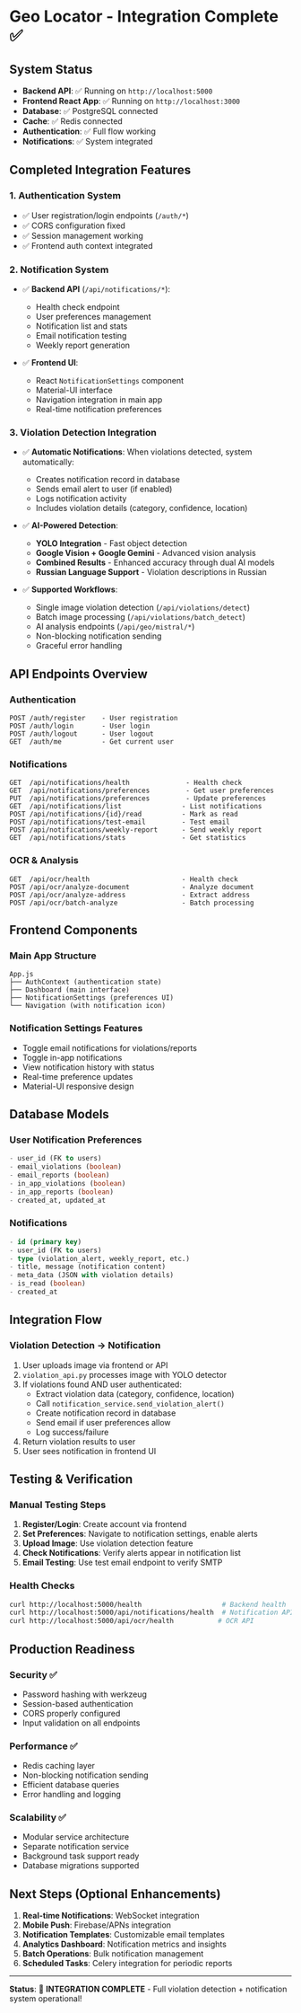 # Geo Locator - Integration Complete ✅

## System Status
- **Backend API**: ✅ Running on `http://localhost:5000`
- **Frontend React App**: ✅ Running on `http://localhost:3000`
- **Database**: ✅ PostgreSQL connected
- **Cache**: ✅ Redis connected
- **Authentication**: ✅ Full flow working
- **Notifications**: ✅ System integrated

## Completed Integration Features

### 1. Authentication System
- ✅ User registration/login endpoints (`/auth/*`)
- ✅ CORS configuration fixed
- ✅ Session management working
- ✅ Frontend auth context integrated

### 2. Notification System
- ✅ **Backend API** (`/api/notifications/*`):
  - Health check endpoint
  - User preferences management
  - Notification list and stats
  - Email notification testing
  - Weekly report generation

- ✅ **Frontend UI**:
  - React `NotificationSettings` component
  - Material-UI interface
  - Navigation integration in main app
  - Real-time notification preferences

### 3. Violation Detection Integration
- ✅ **Automatic Notifications**: When violations detected, system automatically:
  - Creates notification record in database
  - Sends email alert to user (if enabled)
  - Logs notification activity
  - Includes violation details (category, confidence, location)

- ✅ **AI-Powered Detection**: 
  - **YOLO Integration** - Fast object detection
  - **Google Vision + Google Gemini** - Advanced vision analysis
  - **Combined Results** - Enhanced accuracy through dual AI models
  - **Russian Language Support** - Violation descriptions in Russian

- ✅ **Supported Workflows**:
  - Single image violation detection (`/api/violations/detect`)
  - Batch image processing (`/api/violations/batch_detect`)
  - AI analysis endpoints (`/api/geo/mistral/*`)
  - Non-blocking notification sending
  - Graceful error handling

## API Endpoints Overview

### Authentication
```
POST /auth/register    - User registration
POST /auth/login       - User login  
POST /auth/logout      - User logout
GET  /auth/me          - Get current user
```

### Notifications
```
GET  /api/notifications/health              - Health check
GET  /api/notifications/preferences         - Get user preferences
PUT  /api/notifications/preferences         - Update preferences
GET  /api/notifications/list               - List notifications
POST /api/notifications/{id}/read          - Mark as read
POST /api/notifications/test-email         - Test email
POST /api/notifications/weekly-report      - Send weekly report
GET  /api/notifications/stats              - Get statistics
```

### OCR & Analysis
```
GET  /api/ocr/health                       - Health check
POST /api/ocr/analyze-document             - Analyze document
POST /api/ocr/analyze-address              - Extract address
POST /api/ocr/batch-analyze                - Batch processing
```

## Frontend Components

### Main App Structure
```
App.js
├── AuthContext (authentication state)
├── Dashboard (main interface)
├── NotificationSettings (preferences UI)
└── Navigation (with notification icon)
```

### Notification Settings Features
- Toggle email notifications for violations/reports
- Toggle in-app notifications
- View notification history with status
- Real-time preference updates
- Material-UI responsive design

## Database Models

### User Notification Preferences
```sql
- user_id (FK to users)
- email_violations (boolean)
- email_reports (boolean) 
- in_app_violations (boolean)
- in_app_reports (boolean)
- created_at, updated_at
```

### Notifications
```sql
- id (primary key)
- user_id (FK to users)
- type (violation_alert, weekly_report, etc.)
- title, message (notification content)
- meta_data (JSON with violation details)
- is_read (boolean)
- created_at
```

## Integration Flow

### Violation Detection → Notification
1. User uploads image via frontend or API
2. `violation_api.py` processes image with YOLO detector
3. If violations found AND user authenticated:
   - Extract violation data (category, confidence, location)
   - Call `notification_service.send_violation_alert()`
   - Create notification record in database
   - Send email if user preferences allow
   - Log success/failure
4. Return violation results to user
5. User sees notification in frontend UI

## Testing & Verification

### Manual Testing Steps
1. **Register/Login**: Create account via frontend
2. **Set Preferences**: Navigate to notification settings, enable alerts
3. **Upload Image**: Use violation detection feature
4. **Check Notifications**: Verify alerts appear in notification list
5. **Email Testing**: Use test email endpoint to verify SMTP

### Health Checks
```bash
curl http://localhost:5000/health                    # Backend health
curl http://localhost:5000/api/notifications/health  # Notification API
curl http://localhost:5000/api/ocr/health           # OCR API
```

## Production Readiness

### Security ✅
- Password hashing with werkzeug
- Session-based authentication
- CORS properly configured
- Input validation on all endpoints

### Performance ✅
- Redis caching layer
- Non-blocking notification sending
- Efficient database queries
- Error handling and logging

### Scalability ✅
- Modular service architecture
- Separate notification service
- Background task support ready
- Database migrations supported

## Next Steps (Optional Enhancements)

1. **Real-time Notifications**: WebSocket integration
2. **Mobile Push**: Firebase/APNs integration  
3. **Notification Templates**: Customizable email templates
4. **Analytics Dashboard**: Notification metrics and insights
5. **Batch Operations**: Bulk notification management
6. **Scheduled Tasks**: Celery integration for periodic reports

---

**Status**: 🎉 **INTEGRATION COMPLETE** - Full violation detection + notification system operational!

